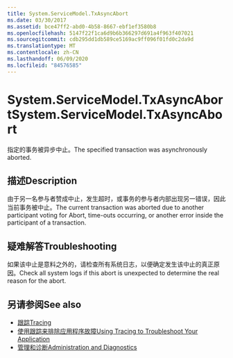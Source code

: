 ```yaml
---
title: System.ServiceModel.TxAsyncAbort
ms.date: 03/30/2017
ms.assetid: bce47ff2-abd0-4b58-8667-ebf1ef3580b8
ms.openlocfilehash: 5147f22f1ca6d9b6b366297d691a4f963f407021
ms.sourcegitcommit: cdb295dd1db589ce5169ac9ff096f01fd0c2da9d
ms.translationtype: MT
ms.contentlocale: zh-CN
ms.lasthandoff: 06/09/2020
ms.locfileid: "84576585"
---
```

# <a name="systemservicemodeltxasyncabort"></a><span data-ttu-id="9eb8b-102">System.ServiceModel.TxAsyncAbort</span><span class="sxs-lookup"><span data-stu-id="9eb8b-102">System.ServiceModel.TxAsyncAbort</span></span>
<span data-ttu-id="9eb8b-103">指定的事务被异步中止。</span><span class="sxs-lookup"><span data-stu-id="9eb8b-103">The specified transaction was asynchronously aborted.</span></span>  
  
## <a name="description"></a><span data-ttu-id="9eb8b-104">描述</span><span class="sxs-lookup"><span data-stu-id="9eb8b-104">Description</span></span>  
 <span data-ttu-id="9eb8b-105">由于另一名参与者赞成中止，发生超时，或事务的参与者内部出现另一错误，因此当前事务被中止。</span><span class="sxs-lookup"><span data-stu-id="9eb8b-105">The current transaction was aborted due to another participant voting for Abort, time-outs occurring, or another error inside the participant of a transaction.</span></span>  
  
## <a name="troubleshooting"></a><span data-ttu-id="9eb8b-106">疑难解答</span><span class="sxs-lookup"><span data-stu-id="9eb8b-106">Troubleshooting</span></span>  
 <span data-ttu-id="9eb8b-107">如果该中止是意料之外的，请检查所有系统日志，以便确定发生该中止的真正原因。</span><span class="sxs-lookup"><span data-stu-id="9eb8b-107">Check all system logs if this abort is unexpected to determine the real reason for the abort.</span></span>  
  
## <a name="see-also"></a><span data-ttu-id="9eb8b-108">另请参阅</span><span class="sxs-lookup"><span data-stu-id="9eb8b-108">See also</span></span>

- [<span data-ttu-id="9eb8b-109">跟踪</span><span class="sxs-lookup"><span data-stu-id="9eb8b-109">Tracing</span></span>](index.md)
- [<span data-ttu-id="9eb8b-110">使用跟踪来排除应用程序故障</span><span class="sxs-lookup"><span data-stu-id="9eb8b-110">Using Tracing to Troubleshoot Your Application</span></span>](using-tracing-to-troubleshoot-your-application.md)
- [<span data-ttu-id="9eb8b-111">管理和诊断</span><span class="sxs-lookup"><span data-stu-id="9eb8b-111">Administration and Diagnostics</span></span>](../index.md)
